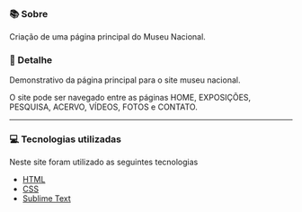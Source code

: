 ### 📚 Sobre

Criação de uma página principal do Museu Nacional.

### 🎨 Detalhe

Demonstrativo da página principal para o site museu nacional.

O site pode ser navegado entre as páginas HOME, EXPOSIÇÕES, PESQUISA, ACERVO, VÍDEOS, FOTOS e CONTATO.

<hr>

### 💻 Tecnologias utilizadas

Neste site foram utilizado as seguintes tecnologias

- [HTML](https://www.w3schools.com/html/)
- [CSS](https://www.w3schools.com/css/)
- [Sublime Text](https://www.sublimetext.com/)
